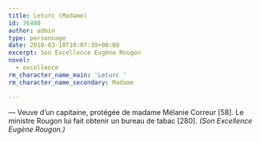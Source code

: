 ```yaml
---
title: Leturc (Madame)
id: 76480
author: admin
type: personnage
date: 2010-03-10T10:07:39+00:00
excerpt: Son Excellence Eugène Rougon
novel:
  - excellence
rm_character_name_main: 'Leturc '
rm_character_name_secondary: Madame

---
```

— Veuve d&rsquo;un capitaine, protégée de madame Mélanie Correur [58]. Le ministre Rougon lui fait obtenir un bureau de tabac [280]. _(Son Excellence Eugène Rougon.)_